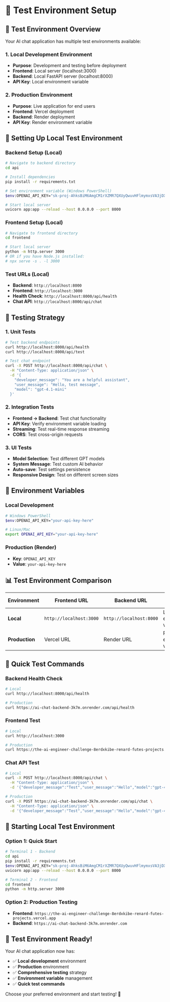 # 🧪 **Test Environment Setup**

## 🎯 **Test Environment Overview**

Your AI chat application has multiple test environments available:

### **1. Local Development Environment**
- **Purpose**: Development and testing before deployment
- **Frontend**: Local server (localhost:3000)
- **Backend**: Local FastAPI server (localhost:8000)
- **API Key**: Local environment variable

### **2. Production Environment**
- **Purpose**: Live application for end users
- **Frontend**: Vercel deployment
- **Backend**: Render deployment
- **API Key**: Render environment variable

## 🚀 **Setting Up Local Test Environment**

### **Backend Setup (Local)**
```bash
# Navigate to backend directory
cd api

# Install dependencies
pip install -r requirements.txt

# Set environment variable (Windows PowerShell)
$env:OPENAI_API_KEY="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"

# Start local server
uvicorn app:app --reload --host 0.0.0.0 --port 8000
```

### **Frontend Setup (Local)**
```bash
# Navigate to frontend directory
cd frontend

# Start local server
python -m http.server 3000
# OR if you have Node.js installed:
# npx serve -s . -l 3000
```

### **Test URLs (Local)**
- **Backend**: `http://localhost:8000`
- **Frontend**: `http://localhost:3000`
- **Health Check**: `http://localhost:8000/api/health`
- **Chat API**: `http://localhost:8000/api/chat`

## 🧪 **Testing Strategy**

### **1. Unit Tests**
```bash
# Test backend endpoints
curl http://localhost:8000/api/health
curl http://localhost:8000/api/test

# Test chat endpoint
curl -X POST http://localhost:8000/api/chat \
  -H "Content-Type: application/json" \
  -d '{
    "developer_message": "You are a helpful assistant",
    "user_message": "Hello, test message",
    "model": "gpt-4.1-mini"
  }'
```

### **2. Integration Tests**
- **Frontend → Backend**: Test chat functionality
- **API Key**: Verify environment variable loading
- **Streaming**: Test real-time response streaming
- **CORS**: Test cross-origin requests

### **3. UI Tests**
- **Model Selection**: Test different GPT models
- **System Message**: Test custom AI behavior
- **Auto-save**: Test settings persistence
- **Responsive Design**: Test on different screen sizes

## 🔧 **Environment Variables**

### **Local Development**
```bash
# Windows PowerShell
$env:OPENAI_API_KEY="your-api-key-here"

# Linux/Mac
export OPENAI_API_KEY="your-api-key-here"
```

### **Production (Render)**
- **Key**: `OPENAI_API_KEY`
- **Value**: `your-api-key-here`

## 📊 **Test Environment Comparison**

| Environment | Frontend URL | Backend URL | API Key | Purpose |
|-------------|--------------|-------------|---------|---------|
| **Local** | `http://localhost:3000` | `http://localhost:8000` | Local env var | Development |
| **Production** | Vercel URL | Render URL | Render env var | Live app |

## 🎯 **Quick Test Commands**

### **Backend Health Check**
```bash
# Local
curl http://localhost:8000/api/health

# Production
curl https://ai-chat-backend-3k7m.onrender.com/api/health
```

### **Frontend Test**
```bash
# Local
curl http://localhost:3000

# Production
curl https://the-ai-engineer-challenge-8erdxkibe-renard-futes-projects.vercel.app
```

### **Chat API Test**
```bash
# Local
curl -X POST http://localhost:8000/api/chat \
  -H "Content-Type: application/json" \
  -d '{"developer_message":"Test","user_message":"Hello","model":"gpt-4.1-mini"}'

# Production
curl -X POST https://ai-chat-backend-3k7m.onrender.com/api/chat \
  -H "Content-Type: application/json" \
  -d '{"developer_message":"Test","user_message":"Hello","model":"gpt-4.1-mini"}'
```

## 🚀 **Starting Local Test Environment**

### **Option 1: Quick Start**
```bash
# Terminal 1 - Backend
cd api
pip install -r requirements.txt
$env:OPENAI_API_KEY="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"
uvicorn app:app --reload --host 0.0.0.0 --port 8000

# Terminal 2 - Frontend
cd frontend
python -m http.server 3000
```

### **Option 2: Production Testing**
- **Frontend**: `https://the-ai-engineer-challenge-8erdxkibe-renard-futes-projects.vercel.app`
- **Backend**: `https://ai-chat-backend-3k7m.onrender.com`

## 🎉 **Test Environment Ready!**

Your AI chat application now has:
- ✅ **Local development** environment
- ✅ **Production** environment
- ✅ **Comprehensive testing** strategy
- ✅ **Environment variable** management
- ✅ **Quick test commands**

Choose your preferred environment and start testing! 🚀 